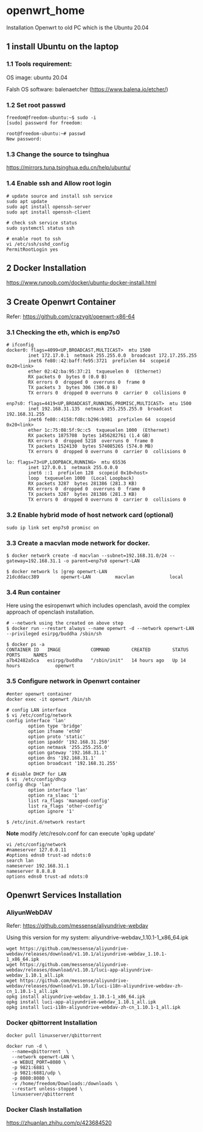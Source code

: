 # openwrt_home
Installation Openwrt to old PC which is the Ubuntu 20.04

## 1 install Ubuntu on the laptop
### 1.1 Tools requirement:

OS image: ubuntu 20.04

Falsh OS software: balenaetcher (https://www.balena.io/etcher/) 

### 1.2 Set root passwd
```
freedom@freedom-ubuntu:~$ sudo -i
[sudo] password for freedom:

root@freedom-ubuntu:~# passwd
New password:
```

### 1.3 Change the source to tsinghua

https://mirrors.tuna.tsinghua.edu.cn/help/ubuntu/

### 1.4 Enable ssh and Allow root login

```
# update source and install ssh service
sudo apt update
sudo apt install openssh-server
sudo apt install openssh-client

# check ssh service status
sudo systemctl status ssh

# enable root to ssh
vi /etc/ssh/sshd_config
PermitRootLogin yes
```


## 2 Docker Installation

https://www.runoob.com/docker/ubuntu-docker-install.html


## 3 Create Openwrt Container 

Refer: https://github.com/crazygit/openwrt-x86-64

### 3.1 Checking the eth, which is enp7s0
```
# ifconfig
docker0: flags=4099<UP,BROADCAST,MULTICAST>  mtu 1500
        inet 172.17.0.1  netmask 255.255.0.0  broadcast 172.17.255.255
        inet6 fe80::42:baff:fe95:3721  prefixlen 64  scopeid 0x20<link>
        ether 02:42:ba:95:37:21  txqueuelen 0  (Ethernet)
        RX packets 0  bytes 0 (0.0 B)
        RX errors 0  dropped 0  overruns 0  frame 0
        TX packets 3  bytes 306 (306.0 B)
        TX errors 0  dropped 0 overruns 0  carrier 0  collisions 0

enp7s0: flags=4419<UP,BROADCAST,RUNNING,PROMISC,MULTICAST>  mtu 1500
        inet 192.168.31.135  netmask 255.255.255.0  broadcast 192.168.31.255
        inet6 fe80::4158:fd8c:b296:b981  prefixlen 64  scopeid 0x20<link>
        ether 1c:75:08:5f:9c:c5  txqueuelen 1000  (Ethernet)
        RX packets 1875708  bytes 1456282761 (1.4 GB)
        RX errors 0  dropped 5218  overruns 0  frame 0
        TX packets 1524130  bytes 574085265 (574.0 MB)
        TX errors 0  dropped 0 overruns 0  carrier 0  collisions 0

lo: flags=73<UP,LOOPBACK,RUNNING>  mtu 65536
        inet 127.0.0.1  netmask 255.0.0.0
        inet6 ::1  prefixlen 128  scopeid 0x10<host>
        loop  txqueuelen 1000  (Local Loopback)
        RX packets 3287  bytes 281386 (281.3 KB)
        RX errors 0  dropped 0  overruns 0  frame 0
        TX packets 3287  bytes 281386 (281.3 KB)
        TX errors 0  dropped 0 overruns 0  carrier 0  collisions 0
```

### 3.2 Enable hybrid mode of host network card (optional)
`sudo ip link set enp7s0 promisc on`

### 3.3 Create a macvlan mode network for docker. 
```
$ docker network create -d macvlan --subnet=192.168.31.0/24 --gateway=192.168.31.1 -o parent=enp7s0 openwrt-LAN

$ docker network ls |grep openwrt-LAN
21dcddacc389        openwrt-LAN         macvlan             local
```

### 3.4 Run container
Here using the esiropenwrt which includes openclash, avoid the complex approach of openclash installation.

```
# --network using the created on above step
$ docker run --restart always --name openwrt -d --network openwrt-LAN --privileged esirpg/buddha /sbin/sh

$ docker ps -a
CONTAINER ID   IMAGE           COMMAND        CREATED        STATUS        PORTS     NAMES
a7b42482a5ca   esirpg/buddha   "/sbin/init"   14 hours ago   Up 14 hours             openwrt
```

### 3.5 Configure network in Openwrt container
```
#enter openwrt container
docker exec -it openwrt /bin/sh

# config LAN interface 
$ vi /etc/config/network
config interface 'lan'
        option type 'bridge'
        option ifname 'eth0'
        option proto 'static'
        option ipaddr '192.168.31.250'
        option netmask '255.255.255.0'
        option gateway '192.168.31.1'
        option dns '192.168.31.1'
        option broadcast '192.168.31.255'

# disable DHCP for LAN
$ vi  /etc/config/dhcp
config dhcp 'lan'
        option interface 'lan'
        option ra_slaac '1'
        list ra_flags 'managed-config'
        list ra_flags 'other-config'
        option ignore '1'

$ /etc/init.d/network restart
```

**Note**
modify /etc/resolv.conf for can execute 'opkg update' 
```
vi /etc/config/network
#nameserver 127.0.0.11
#options edns0 trust-ad ndots:0
search lan
nameserver 192.168.31.1
nameserver 8.8.8.8
options edns0 trust-ad ndots:0
```


## Openwrt Services Installation

### AliyunWebDAV
Refer: https://github.com/messense/aliyundrive-webdav

Using this version for my system: aliyundrive-webdav_1.10.1-1_x86_64.ipk 

```
wget https://github.com/messense/aliyundrive-webdav/releases/download/v1.10.1/aliyundrive-webdav_1.10.1-1_x86_64.ipk
wget https://github.com/messense/aliyundrive-webdav/releases/download/v1.10.1/luci-app-aliyundrive-webdav_1.10.1_all.ipk
wget https://github.com/messense/aliyundrive-webdav/releases/download/v1.10.1/luci-i18n-aliyundrive-webdav-zh-cn_1.10.1-1_all.ipk
opkg install aliyundrive-webdav_1.10.1-1_x86_64.ipk
opkg install luci-app-aliyundrive-webdav_1.10.1_all.ipk
opkg install luci-i18n-aliyundrive-webdav-zh-cn_1.10.1-1_all.ipk
```


### Docker qbittorrent Installation
```
docker pull linuxserver/qbittorrent

docker run -d \
  --name=qbittorrent  \
  --network openwrt-LAN \
  -e WEBUI_PORT=8080 \
  -p 9821:6881 \
  -p 9821:6881/udp \
  -p 8080:8080 \
  -v /home/freedom/Downloads:/downloads \
  --restart unless-stopped \
  linuxserver/qbittorrent
  ```
  
  ### Docker Clash Installation
  
  https://zhuanlan.zhihu.com/p/423684520
